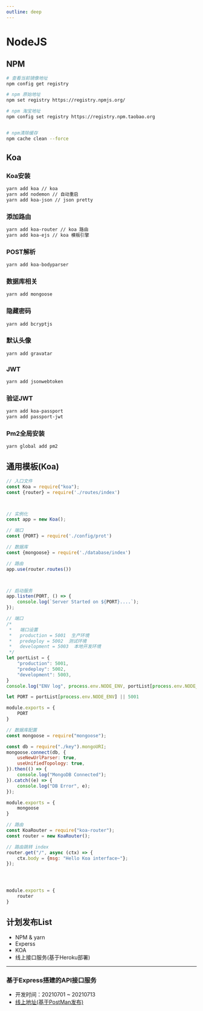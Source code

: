 ```yaml
---
outline: deep
---
```


# NodeJS

## NPM
```bash
# 查看当前镜像地址
npm config get registry

# npm 原始地址
npm set registry https://registry.npmjs.org/

# npm 淘宝地址
npm config set registry https://registry.npm.taobao.org


# npm清除缓存
npm cache clean --force
```


## Koa

### Koa安装
```bash
yarn add koa // koa
yarn add nodemon // 自动重启
yarn add koa-json // json pretty
```

### 添加路由
```bash
yarn add koa-router // koa 路由
yarn add koa-ejs // koa 模板引擎
```

### POST解析
```bash
yarn add koa-bodyparser
```

### 数据库相关
```bash
yarn add mongoose
```

### 隐藏密码
```bash
yarn add bcryptjs
```

### 默认头像
```bash
yarn add gravatar
```

### JWT
```bash
yarn add jsonwebtoken
```

### 验证JWT
```bash
yarn add koa-passport
yarn add passport-jwt
```

### Pm2全局安装
```bash
yarn global add pm2
```


## 通用模板(Koa)
```javascript
// 入口文件
const Koa = require("koa");
const {router} = require('./routes/index')



// 实例化
const app = new Koa();

// 端口
const {PORT} = require('./config/prot')

// 数据库
const {mongoose} = require('./database/index')

// 路由
app.use(router.routes())



// 启动服务
app.listen(PORT, () => {
	console.log(`Server Started on ${PORT}....`);
});

```
```javascript
// 端口
/*
 *   端口设置
 *   production = 5001  生产环境
 *   predeploy = 5002  测试环境
 *   development = 5003  本地开发环境
 */
let portList = {
	"production": 5001,
	"predeploy": 5002,
	"development": 5003,
}
console.log("ENV log", process.env.NODE_ENV, portList[process.env.NODE_ENV]);

let PORT = portList[process.env.NODE_ENV] || 5001

module.exports = {
	PORT
}

```
```javascript
// 数据库配置
const mongoose = require("mongoose");

const db = require("./key").mongoURI;
mongoose.connect(db, {
	useNewUrlParser: true,
	useUnifiedTopology: true,
}).then(() => {
	console.log("MongoDB Connected");
}).catch((e) => {
	console.log("DB Error", e);
});

module.exports = {
	mongoose
}

```
```javascript
// 路由
const KoaRouter = require("koa-router");
const router = new KoaRouter();

// 路由跳转 index
router.get("/", async (ctx) => {
	ctx.body = {msg: "Hello Koa interface~"};
});




module.exports = {
	router
}

```


## 计划发布List

- NPM & yarn
- Experss
- KOA
- 线上接口服务(基于Heroku部署)

--- 
### 基于Express搭建的API接口服务
- 开发时间：20210701 ~ 20210713
- [线上地址(基于PostMan发布)](https://documenter.getpostman.com/view/3694200/TzmBCZRp#a864a0c1-b6f8-46a7-932e-2e0a509386dd)
